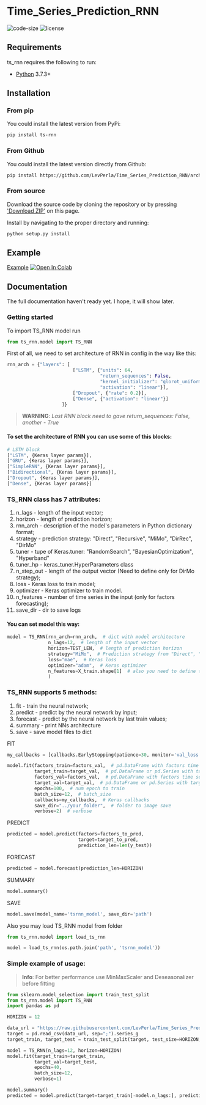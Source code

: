 # Time_Series_Prediction_RNN

![code-size][code-size]
![license][license]

[code-size]: https://img.shields.io/github/languages/code-size/LevPerla/Time_Series_Prediction_RNN

[license]: https://img.shields.io/badge/license-MIT-green

## Requirements

ts_rnn requires the following to run:

* [Python](node) 3.7.3+

## Installation

### From pip

You could install the latest version from PyPi:

```sh
pip install ts-rnn
```

### From Github

You could install the latest version directly from Github:

```sh
pip install https://github.com/LevPerla/Time_Series_Prediction_RNN/archive/master.zip
```

### From source
Download the source code by cloning the repository or by pressing ['Download ZIP'](https://github.com/pandas-profiling/pandas-profiling/archive/master.zip) on this page. 

Install by navigating to the proper directory and running:

```sh
python setup.py install
```
## Example
[Example](https://github.com/LevPerla/Time_Series_Prediction_RNN/blob/master/notebooks/Example.ipynb)
[![Open In Colab](https://colab.research.google.com/assets/colab-badge.svg)](https://colab.research.google.com/github/LevPerla/Time_Series_Prediction_RNN/blob/master/notebooks/Example.ipynb)


## Documentation

The full documentation haven't ready yet. I hope, it will show later.

### Getting started
To import TS_RNN model run

```python
from ts_rnn.model import TS_RNN
```

First of all, we need to set architecture of RNN in config in the way like this:
```python
rnn_arch = {"layers": [
                        ["LSTM", {"units": 64,
                                  "return_sequences": False,
                                  "kernel_initializer": "glorot_uniform",
                                  "activation": "linear"}],
                        ["Dropout", {"rate": 0.2}],
                        ["Dense", {"activation": "linear"}]
                    ]}
```

> **WARNING**: *Last RNN block need to gave return_sequences: False, another - True*


#### To set the architecture of RNN you can use some of this blocks:
```python
# LSTM block
["LSTM", {Keras layer params}],
["GRU", {Keras layer params}],
["SimpleRNN", {Keras layer params}],
["Bidirectional", {Keras layer params}],
["Dropout", {Keras layer params}],
["Dense", {Keras layer params}]
```

### TS_RNN class has 7 attributes:

<ol>
<li>n_lags - length of the input vector;</li>
<li>horizon - length of prediction horizon;</li>
<li>rnn_arch - description of the model's parameters in Python dictionary format;</li>
<li>strategy - prediction strategy: "Direct", "Recursive", "MiMo", "DirRec", "DirMo"</li>
<li>tuner - tupe of Keras.tuner: "RandomSearch", "BayesianOptimization", "Hyperband"</li>
<li>tuner_hp - keras_tuner.HyperParameters class</li>
<li>n_step_out - length of the output vector (Need to define only for DirMo strategy);</li>
<li>loss - Keras loss to train model;</li>
<li>optimizer - Keras optimizer to train model.</li>
<li>n_features - number of time series in the input (only for factors forecasting);</li>
<li>save_dir - dir to save logs</li>
</ol>

#### You can set model this way:
```python
model = TS_RNN(rnn_arch=rnn_arch,  # dict with model architecture
               n_lags=12,  # length of the input vector
               horizon=TEST_LEN,  # length of prediction horizon
               strategy="MiMo",  # Prediction strategy from "Direct", "Recursive", "MiMo", "DirRec", "DirMo"
               loss="mae",  # Keras loss
               optimizer="adam",  # Keras optimizer
               n_features=X_train.shape[1]  # also you need to define this if use factors
               )
```

### TS_RNN supports 5 methods:

<ol>
<li>fit - train the neural network;</li>
<li>predict - predict by the neural network by input;</li>
<li>forecast - predict by the neural network by last train values;</li>
<li>summary - print NNs architecture</li>
<li>save - save model files to dict</li>
</ol>

FIT

```python
my_callbacks = [callbacks.EarlyStopping(patience=30, monitor='val_loss')]

model.fit(factors_train=factors_val,  # pd.DataFrame with factors time series
          target_train=target_val,  # pd.DataFrame or pd.Series with target time series
          factors_val=factors_val,  # pd.DataFrame with factors time series
          target_val=target_val,  # pd.DataFrame or pd.Series with target time series
          epochs=100,  # num epoch to train
          batch_size=12,  # batch_size
          callbacks=my_callbacks,  # Keras callbacks
          save_dir="../your_folder",  # folder to image save 
          verbose=2)  # verbose
```

PREDICT

```python
predicted = model.predict(factors=factors_to_pred,
                          target=target_to_pred,
                          prediction_len=len(y_test))
```

FORECAST

```python
predicted = model.forecast(prediction_len=HORIZON)
```

SUMMARY

```python
model.summary()
```

SAVE

```python
model.save(model_name='tsrnn_model', save_dir='path')
```

Also you may load TS_RNN model from folder

```python
from ts_rnn.model import load_ts_rnn

model = load_ts_rnn(os.path.join('path', 'tsrnn_model'))
```

### Simple example of usage:

> **Info**: For better performance use MinMaxScaler and Deseasonalizer before fitting

```python
from sklearn.model_selection import train_test_split
from ts_rnn.model import TS_RNN
import pandas as pd

HORIZON = 12

data_url = "https://raw.githubusercontent.com/LevPerla/Time_Series_Prediction_RNN/master/data/series_g.csv"
target = pd.read_csv(data_url, sep=";").series_g
target_train, target_test = train_test_split(target, test_size=HORIZON, shuffle=False)

model = TS_RNN(n_lags=12, horizon=HORIZON)
model.fit(target_train=target_train,
          target_val=target_test,
          epochs=40,
          batch_size=12,
          verbose=1)

model.summary()
predicted = model.predict(target=target_train[-model.n_lags:], prediction_len=HORIZON)
```